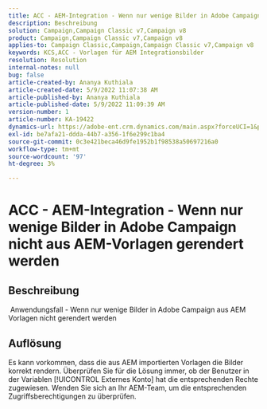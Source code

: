 ```yaml
---
title: ACC - AEM-Integration - Wenn nur wenige Bilder in Adobe Campaign nicht aus AEM-Vorlagen gerendert werden
description: Beschreibung
solution: Campaign,Campaign Classic v7,Campaign v8
product: Campaign,Campaign Classic v7,Campaign v8
applies-to: Campaign Classic,Campaign,Campaign Classic v7,Campaign v8
keywords: KCS,ACC - Vorlagen für AEM Integrationsbilder
resolution: Resolution
internal-notes: null
bug: false
article-created-by: Ananya Kuthiala
article-created-date: 5/9/2022 11:07:38 AM
article-published-by: Ananya Kuthiala
article-published-date: 5/9/2022 11:09:39 AM
version-number: 1
article-number: KA-19422
dynamics-url: https://adobe-ent.crm.dynamics.com/main.aspx?forceUCI=1&pagetype=entityrecord&etn=knowledgearticle&id=bbfc073a-88cf-ec11-a7b5-0022480a8e40
exl-id: be7afa21-ddda-44b7-a356-1f6e299c1ba4
source-git-commit: 0c3e421beca46d9fe1952b1f98538a50697216a0
workflow-type: tm+mt
source-wordcount: '97'
ht-degree: 3%

---
```


# ACC - AEM-Integration - Wenn nur wenige Bilder in Adobe Campaign nicht aus AEM-Vorlagen gerendert werden

## Beschreibung

 Anwendungsfall - Wenn nur wenige Bilder in Adobe Campaign aus AEM Vorlagen nicht gerendert werden

## Auflösung


Es kann vorkommen, dass die aus AEM importierten Vorlagen die Bilder korrekt rendern. Überprüfen Sie für die Lösung immer, ob der Benutzer in der Variablen [!UICONTROL Externes Konto] hat die entsprechenden Rechte zugewiesen. Wenden Sie sich an Ihr AEM-Team, um die entsprechenden Zugriffsberechtigungen zu überprüfen.
